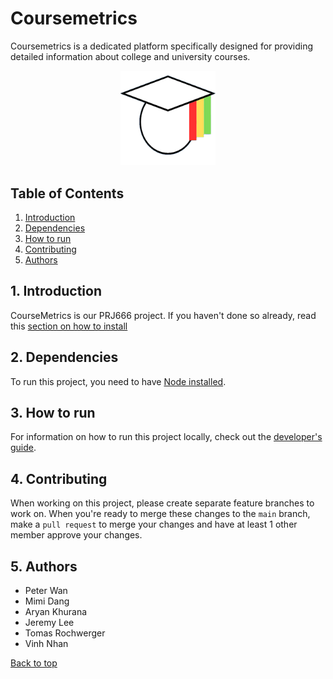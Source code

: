 # Coursemetrics

Coursemetrics is a dedicated platform specifically designed for providing detailed information about college and university courses.

<div align="center">
  <img src="./assets/images/CourseMetricsLogo.png" alt="Logo" style="width: 30%; height: auto;">
</div>

## Table of Contents

1. [Introduction][1-intro]
2. [Dependencies][2-dependencies]
3. [How to run][3-how-to-run]
4. [Contributing][4-contributing]
5. [Authors][5-authors]

## 1. Introduction

CourseMetrics is our PRJ666 project. If you haven't done so already, read this [section on how to install][2-dependencies]

## 2. Dependencies

To run this project, you need to have [Node installed](https://nodejs.org/en/download/package-manager).

## 3. How to run

For information on how to run this project locally, check out the [developer's guide](./_documents/local-setup/guide.md).

## 4. Contributing

When working on this project, please create separate feature branches to work on. When you're ready to merge these changes to the `main` branch,
make a `pull request` to merge your changes and have at least 1 other member approve your changes.

## 5. Authors

- Peter Wan
- Mimi Dang
- Aryan Khurana
- Jeremy Lee
- Tomas Rochwerger
- Vinh Nhan

[Back to top][top]

[1-intro]: #1-introduction
[2-dependencies]: #2-dependencies
[3-how-to-run]: #3-how-to-run
[4-contributing]: #4-contributing
[5-authors]: #5-authors
[top]: #coursemetrics
